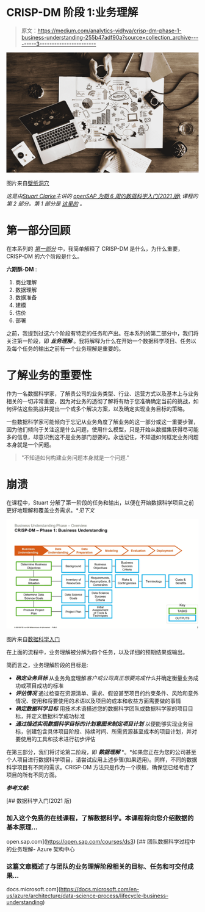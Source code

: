 # CRISP-DM 阶段 1:业务理解

> 原文：<https://medium.com/analytics-vidhya/crisp-dm-phase-1-business-understanding-255b47adf90a?source=collection_archive---------3----------------------->

![](img/9213a2f551c35c8851a180e6d7ecd613.png)

图片来自[壁纸洞穴](https://wallpapercave.com/w/wp5315781)

*这是由*[*Stuart Clarke*](https://www.linkedin.com/in/stuartclarkeanalytics/?originalSubdomain=uk)*主讲的* [*openSAP 为期 6 周的数据科学入门(2021 版)*](https://open.sap.com/courses/ds3) *课程的第 2 部分。第 1 部分是* [*这里的*](https://zluna.medium.com/understanding-crisp-dm-and-its-importance-in-data-science-projects-91c8742c9f9b) *。*

# **第一部分回顾**

在本系列的 [*第一部分*](https://zluna.medium.com/understanding-crisp-dm-and-its-importance-in-data-science-projects-91c8742c9f9b) 中，我简单解释了 CRISP-DM 是什么，为什么重要，CRISP-DM 的六个阶段是什么。

**六期酥-DM** :

1.  商业理解
2.  数据理解
3.  数据准备
4.  建模
5.  估价
6.  部署

之前，我提到过这六个阶段有特定的任务和产出。在本系列的第二部分中，我们将关注第一阶段，即 ***业务理解*** 。我将解释为什么在开始一个数据科学项目、任务以及每个任务的输出之前有一个业务理解是重要的。

# **了解业务的重要性**

作为一名数据科学家，了解贵公司的业务类型、行业、运营方式以及基本上与业务相关的一切非常重要，因为对业务的透彻了解将有助于您准确确定当前的挑战，如何评估这些挑战并提出一个或多个解决方案，以及确定实现业务目标的策略。

一些数据科学家可能倾向于忘记从业务角度了解业务的这一部分或这一重要步骤，因为他们倾向于关注这是什么问题，使用什么模型，只是开始从数据集获得尽可能多的信息，却意识到这不是业务部门想要的。永远记住，不知道如何框定业务问题本身就是一个问题。

> "不知道如何构建业务问题本身就是一个问题."

# 崩溃

在课程中，Stuart 分解了第一阶段的任务和输出，以便在开始数据科学项目之前更好地理解和覆盖业务需求。**见下文*

![](img/14a8c4cb6c3925e5a44032757489a088.png)

图片来自[数据科学入门](https://open.sap.com/courses/ds3)

在上面的流程中，业务理解被分解为四个任务，以及详细的预期结果或输出。

简而言之，业务理解阶段的目标是:

*   ***确定业务目标*** 从业务角度理解*客户或公司真正想要完成什么*并确定衡量业务成功或项目成功的标准
*   ***评估情况*** 通过检查在资源清单、需求、假设甚至项目的约束条件、风险和意外情况、使用和将要使用的术语以及项目的成本和收益方面需要做的事情
*   ***确定数据科学目标*** 用技术术语描述您的数据科学团队或数据科学家的项目目标，并定义数据科学成功标准
*   ***通过描述实现数据科学目标的计划意图来制定项目计划*** 以便能够实现业务目标，创建包含具体项目阶段、持续时间、所需资源甚至成本的项目计划，并对要使用的工具和技术进行初步评估

在第三部分，我们将讨论第二阶段，即 ***数据理解*** *。*如果您正在为您的公司甚至个人项目进行数据科学项目，请尝试应用上述步骤(如果适用)。同样，不同的数据科学项目有不同的需求。CRISP-DM 方法只是作为一个模板，确保您已经考虑了项目的所有不同方面。

***参考文献:***

[](https://open.sap.com/courses/ds3) [## 数据科学入门(2021 版)

### 加入这个免费的在线课程，了解数据科学。本课程将向您介绍数据的基本原理…

open.sap.com](https://open.sap.com/courses/ds3) [](https://docs.microsoft.com/en-us/azure/architecture/data-science-process/lifecycle-business-understanding) [## 团队数据科学过程中的业务理解- Azure 架构中心

### 这篇文章概述了与团队的业务理解阶段相关的目标、任务和可交付成果…

docs.microsoft.com](https://docs.microsoft.com/en-us/azure/architecture/data-science-process/lifecycle-business-understanding)